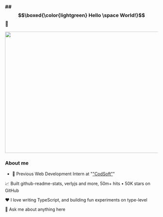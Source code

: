 ### ## $$\boxed{\color{lightgreen} Hello \space World!}$$ 👋
<div id="header" align="center">
  <img src="https://media.giphy.com/media/v1.Y2lkPTc5MGI3NjExbzJ0amMweHQ0YnEzZzUyN29wZTV0bHQzeW9jc20yazQ1ZTdjd2drdSZlcD12MV9pbnRlcm5hbF9naWZfYnlfaWQmY3Q9Zw/RbDKaczqWovIugyJmW/giphy.gif" width="1200" height="400"/>
</div>

### About me
- 💼 Previous Web Development Intern at "["CodSoft"](https://www.codsoft.in/)"

📈 Built github-readme-stats, verlyjs and more, 50m+ hits • 50K stars on GitHub

❤️ I love writing TypeScript, and building fun experiments on type-level

💬 Ask me about anything here


